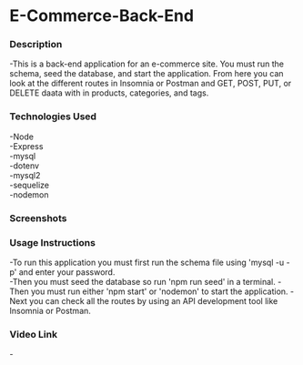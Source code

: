 <h1>E-Commerce-Back-End</h1>

<h3>Description</h3>
-This is a back-end application for an e-commerce site. You must run the schema, seed the database, and start the application. From here you can look at the different routes in Insomnia or Postman and GET, POST, PUT, or DELETE daata with in products, categories, and tags.

<h3>Technologies Used</h3>
-Node<br>
-Express<br>
-mysql<br>
-dotenv<br>
-mysql2<br>
-sequelize<br>
-nodemon

<h3>Screenshots</h3>


<h3>Usage Instructions</h3>
-To run this application you must first run the schema file using 'mysql -u <username> -p' and enter your password.<br>
-Then you must seed the database so run 'npm run seed' in a terminal.
-Then you must run either 'npm start' or 'nodemon' to start the application.
-Next you can check all the routes by using an API development tool like Insomnia or Postman.

<h3>Video Link</h3>
  -
